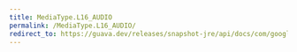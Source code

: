 ```yaml
---
title: MediaType.L16_AUDIO
permalink: /MediaType.L16_AUDIO/
redirect_to: https://guava.dev/releases/snapshot-jre/api/docs/com/google/common/net/MediaType.html#L16_AUDIO
---
```

